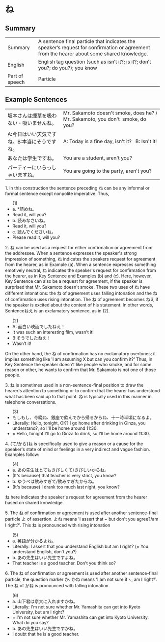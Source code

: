 # ね

## Summary

<table><tr>   <td>Summary</td>   <td>A sentence final particle that indicates the speaker’s request for confirmation or agreement from the hearer about some shared knowledge.</td></tr><tr>   <td>English</td>   <td>English tag question (such as isn’t it?; is it?; don’t you?; do you?); you know</td></tr><tr>   <td>Part of speech</td>   <td>Particle</td></tr></table>

## Example Sentences

<table><tr>   <td>坂本さんは煙草を吸わない・吸いませんね。</td>   <td>Mr. Sakamoto doesn't smoke, does he? / Mr. Sakamoto, you don't &nbsp;smoke, do you?</td></tr><tr>   <td>A:今日はいい天気ですね。B:本当にそうですね。</td>   <td>A: Today is a fine day, isn't it? &nbsp; B: Isn't it!</td></tr><tr>   <td>あなたは学生ですね。</td>   <td>You are a student, aren't you?</td></tr><tr>   <td>パーティーにいらっしゃいますね。</td>   <td>You are going to the party, aren't you?</td></tr></table>

<p>1. In this construction the sentence preceding <span class="cloze">ね</span> can be any informal or formal sentence except nonpolite imperative. Thus,</p>  <ul>(1) <li>a. *読め<span class="cloze">ね</span>。</li> <li>Read it, will you?</li> <div class="divide"></div> <li>b. 読みなさい<span class="cloze">ね</span>。 </li> <li>Read it, will you?</li> <div class="divide"></div> <li>c. 読んでください<span class="cloze">ね</span>。</li> <li>Please read it, will you?</li> </ul>  <p>2. <span class="cloze">ね</span> can be used as a request for either confirmation or agreement from the addressee. When a sentence expresses the speaker's strong impression of something, <span class="cloze">ね</span> indicates the speakers request for agreement from the hearer, as in Example (a). When a sentence expresses something emotively neutral, <span class="cloze">ね</span> indicates the speaker's request for confirmation from the hearer, as in Key Sentence and Examples (b) and (c). Here, however, Key Sentence can also be a request for agreement, if the speaker is surprised that Mr. Sakamoto doesn't smoke. These two uses of <span class="cloze">ね</span> have diflferent intonations: the <span class="cloze">ね</span> of agreement uses falling intonation and the <span class="cloze">ね</span> of confirmation uses rising intonation. The <span class="cloze">ね</span> of agreement becomes <span class="cloze">ねえ</span> if the speaker is excited about the content of his statement. In other words, Sentence<span class="cloze">ねえ</span> is an exclamatory sentence, as in (2).</p>  <ul>(2) <li>A: 面白い映画でした<span class="cloze">ねえ</span>！</li> <li>It was such an interesting film, wasn't it!</li> <div class="divide"></div> <li>B:そうでした<span class="cloze">ねえ</span>！</li> <li>Wasn't it!</li> </ul>  <p>On the other hand, the <span class="cloze">ね</span> of confirmation has no exclamatory overtones; it implies something like 'I am assuming X but can you confirm it?' Thus, in Key Sentence the speaker doesn't like people who smoke, and for some reason or other, he wants to confirm that Mr. Sakamoto is not one of those people.</p>  <p>3. <span class="cloze">ね</span> is sometimes used in a non-sentence-final position to draw the hearer's attention to something or to confirm that the hearer has understood what has been said up to that point. <span class="cloze">ね</span> is typically used in this manner in telephone conversations.</p>  <ul>(3) <li>もしもし、今晩<span class="cloze">ね</span>、銀座で飲んでから帰るから<span class="cloze">ね</span>、十一時半頃になるよ。</li> <li>Literally: Hello, tonight, OK? I go home after drinking in Ginza, you understand?, so I'll be home around 11:30. </li> <li>= Hello, tonight I'll go to Ginza to drink, so I'll be home around 11:30.</li> </ul>  <p>4. {て/から}<span class="cloze">ね</span> is specifically used to give a reason or a cause for the speaker's state of mind or feelings in a very indirect and vague fashion. Examples follow:</p>  <ul>(4) <li>a. あの先生はとてもきびしくて/きびしいから<span class="cloze">ね</span>。</li> <li>(It's because) that teacher is very strict, you know?</li> <div class="divide"></div> <li>b. ゆうべは飲みすぎて/飲みすぎたから<span class="cloze">ね</span>。</li> <li>(It's because) I drank too much last night, you know?</li> </ul>  <p><span class="cloze">ね</span> here indicates the speaker's request for agreement from the hearer based on shared knowledge.</p>  <p>5. The <span class="cloze">ね</span> of confirmation or agreement is used after another sentence-final particle よ of assertion. よ<span class="cloze">ね</span> means 'I assert that ~ but don't you agree?/am I right?'. This <span class="cloze">ね</span> is pronounced with rising intonation</p>  <ul>(5) <li>a. 英語が分かるよ<span class="cloze">ね</span>。</li> <li>Literally: I assert that you understand English but am I right? (= You understand English, don't you?)</li> <div class="divide"></div> <li>b. あの先生はいい先生ですよ<span class="cloze">ね</span>。</li> <li>That teacher is a good teacher. Don't you think so?</li> </ul>  <p>6. The <span class="cloze">ね</span> of confirmation or agreement is used after another sentence-final particle, the question marker か. か<span class="cloze">ね</span> means 'I am not sure if ~, am I right?'. The <span class="cloze">ね</span> of か<span class="cloze">ね</span> is pronounced with falling intonation.</p>  <ul>(6) <li>a. 山下君は京大に入れますか<span class="cloze">ね</span>。</li> <li>Literally: I'm not sure whether Mr. Yamashita can get into Kyoto University, but am I right? </li> <li>= I'm not sure whether Mr. Yamashita can get into Kyoto University. What do you say?</li> <div class="divide"></div> <li>b. あの先生はいい先生ですか<span class="cloze">ね</span>。</li> <li>I doubt that he is a good teacher.</li> </ul>

